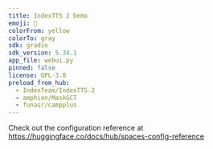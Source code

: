 ```yaml
---
title: IndexTTS 2 Demo
emoji: 🏢
colorFrom: yellow
colorTo: gray
sdk: gradio
sdk_version: 5.34.1
app_file: webui.py
pinned: false
license: GPL-3.0
preload_from_hub:
  - IndexTeam/IndexTTS-2
  - amphion/MaskGCT
  - funasr/campplus
---
```


Check out the configuration reference at https://huggingface.co/docs/hub/spaces-config-reference
